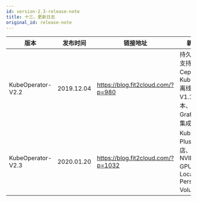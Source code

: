 ```yaml
---
id: version-2.3-release-note
title: 十三、更新日志
original_id: release-note
---
```




| 版本 | 发布时间 | 链接地址 | 新功能 |
| ---- | ---- | ---- | ---- |
| KubeOperator-V2.2 |2019.12.04|https://blog.fit2cloud.com/?p=980| 持久化存储支持Ceph、Kubernetes离线包支持 V1.16 版本、在Grafana中集成Loki等|
| KubeOperator-V2.3 |2020.01.20|https://blog.fit2cloud.com/?p=1032|Kubeapps Plus应用商店、支持NVIDIA GPU、支持Local Persistent Volumes等|